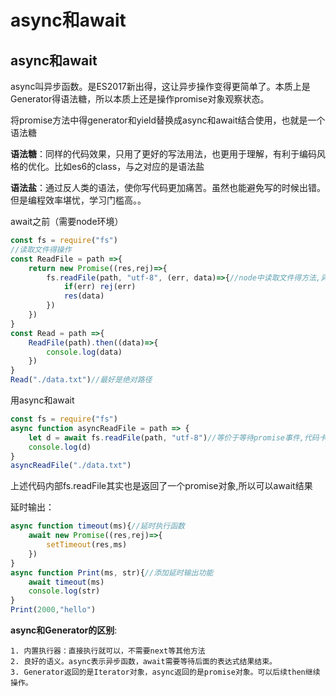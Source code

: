 # async和await

## async和await

async叫异步函数。是ES2017新出得，这让异步操作变得更简单了。本质上是Generator得语法糖，所以本质上还是操作promise对象观察状态。

将promise方法中得generator和yield替换成async和await结合使用，也就是一个语法糖

**语法糖**：同样的代码效果，只用了更好的写法用法，也更用于理解，有利于编码风格的优化。比如es6的class，与之对应的是语法盐

**语法盐**：通过反人类的语法，使你写代码更加痛苦。虽然也能避免写的时候出错。但是编程效率堪忧，学习门槛高。。

await之前（需要node环境）

```js
const fs = require("fs")
//读取文件得操作
const ReadFile = path =>{
    return new Promise((res,rej)=>{
        fs.readFile(path, "utf-8", (err, data)=>{//node中读取文件得方法,异步方法
            if(err) rej(err)
            res(data)
        })
    })
}
const Read = path =>{
    ReadFile(path).then((data)=>{
        console.log(data)
    })
}
Read("./data.txt")//最好是绝对路径
```

用async和await

```js
const fs = require("fs")
async function asyncReadFile = path => {
    let d = await fs.readFile(path, "utf-8")//等价于等待promise事件,代码卡住
    console.log(d)
}
asyncReadFile("./data.txt")
```

上述代码内部fs.readFile其实也是返回了一个promise对象,所以可以await结果

延时输出：

```js
async function timeout(ms){//延时执行函数
	await new Promise((res,rej)=>{
		setTimeout(res,ms)
	})
}
async function Print(ms, str){//添加延时输出功能
	await timeout(ms)
	console.log(str)
}
Print(2000,"hello")
```

**async和Generator的区别**:

 	1. 内置执行器：直接执行就可以，不需要next等其他方法
 	2. 良好的语义。async表示异步函数，await需要等待后面的表达式结果结束。
 	3. Generator返回的是Iterator对象，async返回的是promise对象。可以后续then继续操作。




